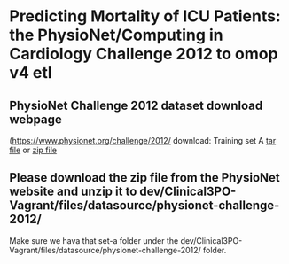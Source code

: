 # Predicting Mortality of ICU Patients: the PhysioNet/Computing in Cardiology Challenge 2012 to omop v4 etl #

## PhysioNet Challenge 2012 dataset download webpage ##
   (https://www.physionet.org/challenge/2012/
   download: Training set A 
   [tar file](https://www.physionet.org/challenge/2012/set-a.tar.gz)
   or 
   [zip file](https://www.physionet.org/challenge/2012/set-a.zip)


## Please download the zip file from the PhysioNet website and unzip it to dev/Clinical3PO-Vagrant/files/datasource/physionet-challenge-2012/
   Make sure we hava that set-a folder under the dev/Clinical3PO-Vagrant/files/datasource/physionet-challenge-2012/ folder.

